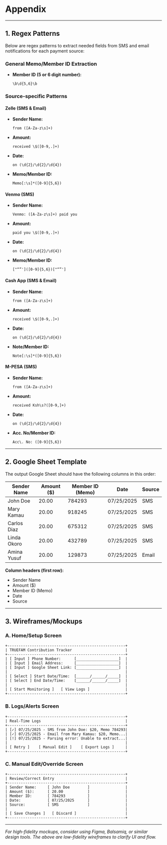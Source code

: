# Appendix

---

## 1. Regex Patterns

Below are regex patterns to extract needed fields from SMS and email notifications for each payment source:

### General Memo/Member ID Extraction
- **Member ID (5 or 6 digit number):**  
  ```regex
  \b\d{5,6}\b
  ```

### Source-specific Patterns

#### Zelle (SMS & Email)
- **Sender Name:**  
  ```
  from ([A-Za-z\s]+)
  ```
- **Amount:**  
  ```
  received \$([0-9,.]+)
  ```
- **Date:**  
  ```
  on (\d{2}/\d{2}/\d{4})
  ```
- **Memo/Member ID:**  
  ```
  Memo[:\s]*([0-9]{5,6})
  ```

#### Venmo (SMS)
- **Sender Name:**  
  ```
  Venmo: ([A-Za-z\s]+) paid you
  ```
- **Amount:**  
  ```
  paid you \$([0-9,.]+)
  ```
- **Date:**  
  ```
  on (\d{2}/\d{2}/\d{4})
  ```
- **Memo/Member ID:**  
  ```
  ["“”']([0-9]{5,6})["“”'] 
  ```

#### Cash App (SMS & Email)
- **Sender Name:**  
  ```
  from ([A-Za-z\s]+)
  ```
- **Amount:**  
  ```
  received \$([0-9,.]+)
  ```
- **Date:**  
  ```
  on (\d{2}/\d{2}/\d{4})
  ```
- **Note/Member ID:**  
  ```
  Note[:\s]*([0-9]{5,6})
  ```

#### M-PESA (SMS)
- **Sender Name:**  
  ```
  from ([A-Za-z\s]+)
  ```
- **Amount:**  
  ```
  received Ksh\s?([0-9,]+)
  ```
- **Date:**  
  ```
  on (\d{2}/\d{2}/\d{4})
  ```
- **Acc. No/Member ID:**  
  ```
  Acc\. No: ([0-9]{5,6})
  ```

---

## 2. Google Sheet Template

The output Google Sheet should have the following columns in this order:

| Sender Name | Amount ($) | Member ID (Memo) | Date       | Source |
|-------------|------------|------------------|------------|--------|
| John Doe    | 20.00      | 784293           | 07/25/2025 | SMS    |
| Mary Kamau  | 20.00      | 918245           | 07/25/2025 | SMS    |
| Carlos Diaz | 20.00      | 675312           | 07/25/2025 | SMS    |
| Linda Okoro | 20.00      | 432789           | 07/25/2025 | SMS    |
| Amina Yusuf | 20.00      | 129873           | 07/25/2025 | Email  |

**Column headers (first row):**
- Sender Name
- Amount ($)
- Member ID (Memo)
- Date
- Source

---

## 3. Wireframes/Mockups

### A. Home/Setup Screen

```
+-----------------------------------------------------+
| TRUEFAM Contribution Tracker                        |
+-----------------------------------------------------+
| [ Input ] Phone Number:      [___________________]  |
| [ Input ] Email Address:     [___________________]  |
| [ Input ] Google Sheet Link: [___________________]  |
|                                                     |
| [ Select ] Start Date/Time:  [______/______/_____]  |
| [ Select ] End Date/Time:    [______/______/_____]  |
|                                                     |
| [ Start Monitoring ]   [ View Logs ]                |
+-----------------------------------------------------+
```

### B. Logs/Alerts Screen

```
+-----------------------------------------------------+
| Real-Time Logs                                      |
+-----------------------------------------------------+
| [✓] 07/25/2025 - SMS from John Doe: $20, Memo 784293|
| [✓] 07/25/2025 - Email from Mary Kamau: $20, Memo...|
| [!] 07/25/2025 - Parsing error: Unable to extract...|
|                                                     |
| [ Retry ]    [ Manual Edit ]    [ Export Logs ]     |
+-----------------------------------------------------+
```

### C. Manual Edit/Override Screen

```
+-----------------------------------------------------+
| Review/Correct Entry                                |
+-----------------------------------------------------+
| Sender Name:     [ John Doe        ]                |
| Amount ($):      [ 20.00           ]                |
| Member ID:       [ 784293          ]                |
| Date:            [ 07/25/2025      ]                |
| Source:          [ SMS             ]                |
|                                                     |
| [ Save Changes ]   [ Discard ]                      |
+-----------------------------------------------------+
```

---

*For high-fidelity mockups, consider using Figma, Balsamiq, or similar design tools. The above are low-fidelity wireframes to clarify UI and flow.*